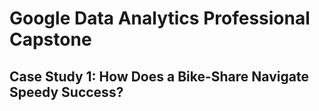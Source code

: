 # Google Data Analytics Professional Capstone 
## Case Study 1: How Does a Bike-Share Navigate Speedy Success?

